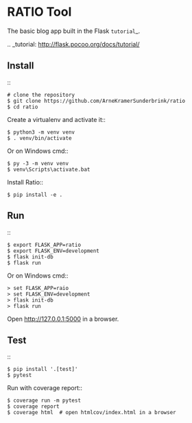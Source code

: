 RATIO Tool
======

The basic blog app built in the Flask `tutorial`_.

.. _tutorial: http://flask.pocoo.org/docs/tutorial/


Install
-------

::

    # clone the repository
    $ git clone https://github.com/ArneKramerSunderbrink/ratio
    $ cd ratio

Create a virtualenv and activate it::

    $ python3 -m venv venv
    $ . venv/bin/activate

Or on Windows cmd::

    $ py -3 -m venv venv
    $ venv\Scripts\activate.bat

Install Ratio::

    $ pip install -e .


Run
---

::

    $ export FLASK_APP=ratio
    $ export FLASK_ENV=development
    $ flask init-db
    $ flask run

Or on Windows cmd::

    > set FLASK_APP=raio
    > set FLASK_ENV=development
    > flask init-db
    > flask run

Open http://127.0.0.1:5000 in a browser.


Test
----

::

    $ pip install '.[test]'
    $ pytest

Run with coverage report::

    $ coverage run -m pytest
    $ coverage report
    $ coverage html  # open htmlcov/index.html in a browser
